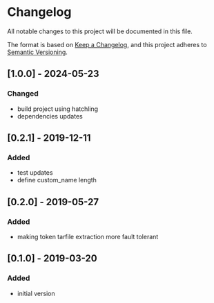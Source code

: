# Changelog
All notable changes to this project will be documented in this file.

The format is based on [Keep a Changelog](https://keepachangelog.com/en/1.0.0/),
and this project adheres to [Semantic Versioning](https://semver.org/spec/v2.0.0.html).

## [1.0.0] - 2024-05-23
### Changed
- build project using hatchling
- dependencies updates

## [0.2.1] - 2019-12-11
### Added
- test updates
- define custom_name length

## [0.2.0] - 2019-05-27
### Added
- making token tarfile extraction more fault tolerant

## [0.1.0] - 2019-03-20
### Added
- initial version

